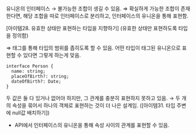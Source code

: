 유니온의 인터페이스 → 불가능한 조합이 생길 수 있음. ⇒ 확실하게 가능한 조합이 존재한다면, 해당 조합을 따로 인터페이스로 분리하고, 인터페이스의 유니온을 통해 표현함.

[아이템28. 유효한 상태만 표현하는 타입을 지향하기] (유효한 상태만 표현하도록 타입을 정의함)

⇒ 태그를 통해 타입의 범위를 좁히도록 할 수 있음. 어떤 타입이 태그된 유니온으로 표현할 수 있다면 그렇게 하는게 맞음.

```tsx
interface Person {
  name: string;
  placeOfBirth?: string;
  dateOfBirth?: Date;
}
```

두 값은 둘 다 있거나 없어야 하지만, 그 관계를 충분히 표현하지 못하고 있음. → 두 개의 속성을 묶어서 하나의 객체로 표현하는 것이 더 나은 설계임. ([아이템31. 타입 주변에 null값 배치하기])

- API에서 인터페이스의 유니온을 통해 속성 사이의 관계를 표현할 수 있음.
